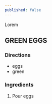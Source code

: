 ```yaml
---
published: false
---
```

Lorem
## GREEN EGGS

### Directions
- eggs
- green

### Ingredients
1. Pour eggs





